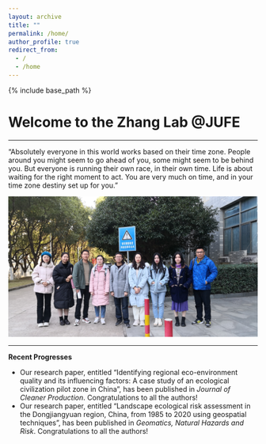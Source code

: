 ```yaml
---
layout: archive
title: ""
permalink: /home/
author_profile: true
redirect_from:
  - /
  - /home
---
```


{% include base_path %}
# Welcome to the Zhang Lab @JUFE  
---
“Absolutely everyone in this world works based on their time zone. People around you might seem to go ahead of you, some might seem to be behind you. But everyone is running their own race, in their own time. Life is about waiting for the right moment to act. You are very much on time, and in your time zone destiny set up for you.”

<img src='/images/gallery/Home_1.jpg'>

---
**Recent Progresses** 
* Our research paper, entitled “Identifying regional eco-environment quality and its influencing factors: A case study of an ecological civilization pilot zone in China”, has been published in _Journal of Cleaner Production_. Congratulations to all the authors!  
* Our research paper, entitled “Landscape ecological risk assessment in the Dongjiangyuan region, China, from 1985 to 2020 using geospatial techniques”, has been published in _Geomatics, Natural Hazards and Risk_. Congratulations to all the authors!
